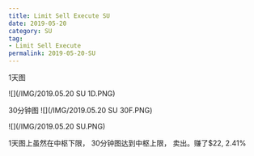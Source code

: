 ```yaml
---
title: Limit Sell Execute SU
date: 2019-05-20
category: SU
tag:
- Limit Sell Execute
permalink: 2019-05-20-SU
---
```

1天图

![](/IMG/2019.05.20 SU 1D.PNG)

30分钟图
![](/IMG/2019.05.20 SU 30F.PNG)

![](/IMG/2019.05.20 SU.PNG)

1天图上虽然在中枢下限， 30分钟图达到中枢上限， 卖出。赚了$\$$22, 2.41%
